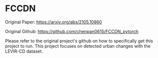 # FCCDN

Original Paper: https://arxiv.org/abs/2105.10860

Original Github: https://github.com/chenpan0615/FCCDN_pytorch

Please refer to the original project's github on how to specifically get this project to run. This project focuses on detected urban changes with the LEVIR-CD dataset.
